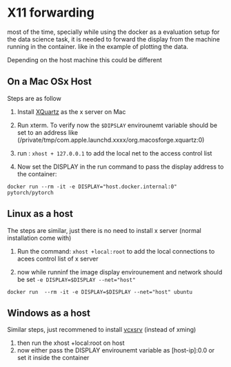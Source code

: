 # X11 forwarding 

most of the time, specially while using the docker as a evaluation setup for the data science task, it is needed to forward the display from the machine running in the container. like in the example of plotting the data. 

Depending on the host machine this could be different 

## On a Mac OSx Host

Steps are as follow

1. Install [XQuartz](https://www.xquartz.org) as the x server on Mac
2. Run xterm. To verify now the `$DIPSLAY` envirounemt variable should be set to an address like (/private/tmp/com.apple.launchd.xxxx/org.macosforge.xquartz:0)
3. run :
`xhost + 127.0.0.1` 
to add the local net to the access control list

3. Now set the DISPLAY in the run command to pass the display address to the container:
````
docker run --rm -it -e DISPLAY="host.docker.internal:0" pytorch/pytorch
````


## Linux as a host

The steps are similar, just there is no need to install x server (normal installation come with)

1. Run the command:
`xhost +local:root`
to add the local connections to acees control list of x server

2. now while runninf the image display envirounement and network should be set `-e DISPLAY=$DISPLAY --net="host"`
````
docker run  --rm -it -e DISPLAY=$DISPLAY --net="host" ubuntu
````

## Windows as a host

Similar steps, just recommened to install [vcxsrv](https://github.com/ArcticaProject/vcxsrv) (instead of xming)
1. then run the xhost +local:root on host
2. now either pass the DISPLAY envirounemt variable as [host-ip]:0.0 or set it inside the container

